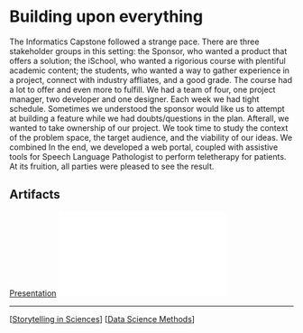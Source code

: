 # Building upon everything

The Informatics Capstone followed a strange pace. There are three stakeholder groups in this setting: the Sponsor, who wanted a product that offers a solution; the iSchool, who wanted a rigorious course with plentiful academic content; the students, who wanted a way to gather experience in a project, connect with industry affliates, and a good grade. The course had a lot to offer and even more to fulfill. We had a team of four, one project manager, two developer and one designer. Each week we had tight schedule. Sometimes we understood the sponsor would like us to attempt at building a feature while we had doubts/questions in the plan. Afterall, we wanted to take ownership of our project. We took time to study the context of the problem space, the target audience, and the viability of our ideas. We combined In the end, we developed a web portal, coupled with assistive tools for Speech Language Pathologist to perform teletherapy for patients. At its fruition, all parties were pleased to see the result.

## Artifacts

[Presentation](https://www.youtube.com/watch?v=V1Bylxc6OjI)
![](../pdfs/Research%20Information.pdf)

---

[[Storytelling in Sciences]]
[[Data Science Methods]]

[//begin]: # "Autogenerated link references for markdown compatibility"
[Storytelling in Sciences]: <../HONORS/Storytelling in Sciences.md> "Story time!"
[Data Science Methods]: <Data Science Methods.md> "Time for a refresher"
[//end]: # "Autogenerated link references"
